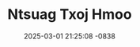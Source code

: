 ---
layout: movie-video-data
date: 2025-03-01 21:25:08 -0838
categories: movie

# Site Attributes
title: "Ntsuag Txoj Hmoo"
permalink: "/movie/Ntsuag_Txoj_Hmoo"

# Movie Attributes
synopsis: "Ntsuag txoj hmoob yog los ntawm ib tug tub lub neej tiag tiag. Txij li thaum ntsuag xeev xwm los ntsuag tsuas pom nws niam xwb ntsuag ib txwv tsis tau pom ntsuag txiv xyov ntsuag txiv zoo li cas. Txij li thaum ntsuag niam tau mus ua niam tshiab lawm. Ntsuag yog ib tug tub cag txiv hlob thiaj li tuav ntsuag cia, tsis pub nrog niam mus. Txij hnub ntawv los ntsuag tsis tau ib daig tshiab hnav thiab tsis tau ib qho zoo noj li. Thaum ntsuag loj, ntsuag thiaj txiav txim siab khiav tawm mus ua thaib qhev tshuav tau mov noj yug txoj sia lawm xwb. Sawv daws soj qab saib ntsuag txoj hmoo seb yuav los xaus li cas. Ua netj koj saib daim movie no koj yuav tsum muaj ntaub so kua muag. Niam txiv kwv tih neej tsa phooj ywg sawv daws yog tej yam peb ua tau siab lawm los thov nej ho zam txim pub rau peb thiab hu xov tooj tuaj qhia peb paub peb thiaj txawj kho rau. "
producer: "Yeem Yam Hmoob Production"
director: ""
writer: ""
video_link: "https://youtu.be/G5iO2M_mvck?si=HD4OO1D29YXndtbJ"
genre: "Drama"
year: "2007"
release_type: "DVD"
storage: "Center for Hmong Studies"
thumbnail: "/assets/images/movie_thumbnails/Ntsuag Txoj Hmoo.jpeg"
publishing_company: "Yeem Yam Hmoob Production"

# Sequels + Parts
base_movie: ""
total_parts: 0
sequel: ""

# Movie Cast
cast:
- name: "Caluenee Thoj"
- name: "Ntxawg Lauj"
- name: "Cua Yaj (Pog Nplaum)"
- name: "Pheej Thoj"
- name: "Kuam Lis"
---